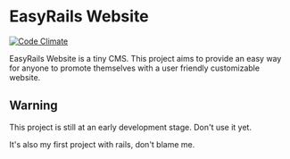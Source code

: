 # EasyRails Website
[![Code Climate](https://codeclimate.com/github/folieadrien/easyrails_website.png)](https://codeclimate.com/github/folieadrien/easyrails_website)

EasyRails Website is a tiny CMS. This project aims to provide an easy way for anyone 
to promote themselves with a user friendly customizable website.

## Warning

This project is still at an early development stage. Don't use it yet.

It's also my first project with rails, don't blame me.
